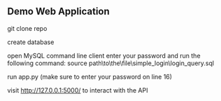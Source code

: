 ## Demo Web Application

git clone repo

create database

open MySQL command line client
enter your password
and run the following command:
source path\to\the\file\simple_login\login_query.sql

run app.py
(make sure to enter your password on line 16)

visit http://127.0.0.1:5000/ to interact with the API
